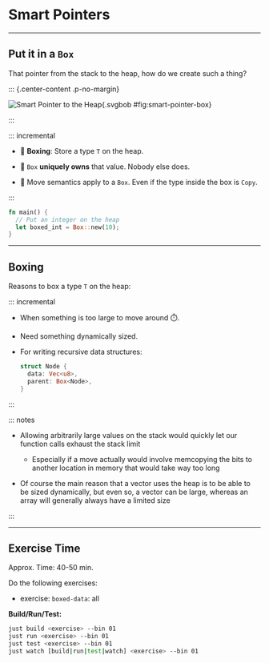 <!-- markdownlint-disable-file MD034 MD033 MD001 MD024 MD026-->

# Smart Pointers

---

## Put it in a `Box`

That pointer from the stack to the heap, how do we create such a thing?

::: {.center-content .p-no-margin}

![Smart Pointer to the Heap](${meta:include-base-dir}/assets/images/A1-smart-pointer.svgbob){.svgbob
#fig:smart-pointer-box}

:::

::: incremental

- 🧰 **Boxing**: Store a type `T` on the heap.

- 👑 `Box` **uniquely owns** that value. Nobody else does.

- 🚂 Move semantics apply to a `Box`. Even if the type inside the box is `Copy`.

:::

```rust {.fragment}
fn main() {
  // Put an integer on the heap
  let boxed_int = Box::new(10);
}
```

---

## Boxing

Reasons to box a type `T` on the heap:

::: incremental

- When something is too large to move around ⏱️.

- Need something dynamically sized.

- For writing recursive data structures:

  ```rust {.fragment}
  struct Node {
    data: Vec<u8>,
    parent: Box<Node>,
  }
  ```

:::

::: notes

- Allowing arbitrarily large values on the stack would quickly let our function
  calls exhaust the stack limit

  - Especially if a move actually would involve memcopying the bits to another
    location in memory that would take way too long

- Of course the main reason that a vector uses the heap is to be able to be
  sized dynamically, but even so, a vector can be large, whereas an array will
  generally always have a limited size

:::

---

## Exercise Time

Approx. Time: 40-50 min.

Do the following exercises:

- exercise: `boxed-data`: all

**Build/Run/Test:**

```bash
just build <exercise> --bin 01
just run <exercise> --bin 01
just test <exercise> --bin 01
just watch [build|run|test|watch] <exercise> --bin 01
```
